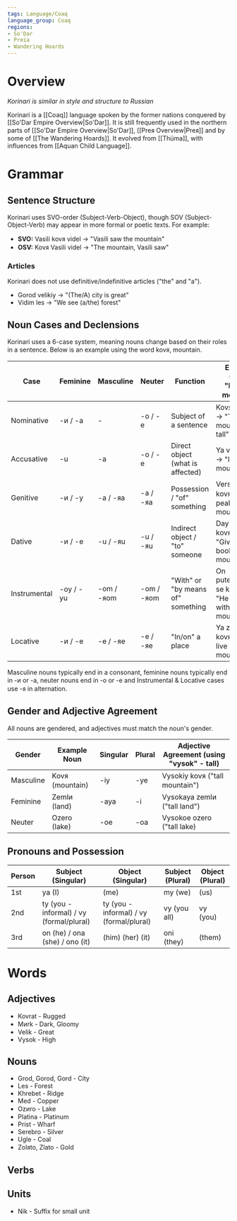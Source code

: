 ```yaml
---
tags: Language/Coaq
language_group: Coaq
regions:
- So'Dar
- Preia
- Wandering Hoards
---
```

# Overview
*Korinari is similar in style and structure to Russian*

Korinari is a [[Coaq]] language spoken by the former nations conquered by [[So'Dar Empire Overview|So'Dar]]. It is still frequently used in the northern parts of [[So'Dar Empire Overview|So'Dar]], [[Preᴙ Overview|Preᴙ]] and by some of [[The Wandering Hoards]]. It evolved from [[Thüma]], with influences from [[Aquan Child Language]].
# Grammar
## Sentence Structure
Korinari uses SVO-order (Subject-Verb-Object), though SOV (Subject-Object-Verb) may appear in more formal or poetic texts. For example:
- **SVO:** Vasili kovᴙ videl -> "Vasili saw the mountain"
- **OSV:** Kovᴙ Vasili videl -> "The mountain, Vasili saw"
### Articles
Korinari does not use definitive/indefinitive articles ("the" and "a").
- Gorod velikiy -> "(The/A) city is great"
- Vidim les -> "We see (a/the) forest"
## Noun Cases and Declensions
Korinari uses a 6-case system, meaning nouns change based on their roles in a sentence. Below is an example using the word kovᴙ, mountain.

| Case         | Feminine  | Masculine  | Neuter     | Function                          | Example (using "kovᴙ" - mountain)                            |
| ------------ | --------- | ---------- | ---------- | --------------------------------- | ------------------------------------------------------------ |
| Nominative   | -ᴎ / -a   | -          | -o / -e    | Subject of a sentence             | Kovᴙ vysokiy -> "The mountain is tall"                       |
| Accusative   | -u        | -a         | -o / -e    | Direct object (what is affected)  | Ya vizhu kovᴙ -> "I see the mountain"                        |
| Genitive     | -ᴎ / -y   | -a / -ᴙa   | -a / -ᴙa   | Possession / "of" something       | Vershᴎna kovᴙa -> "The peak of the mountain"                 |
| Dative       | -ᴎ / -e   | -u / -ᴙu   | -u / -ᴙu   | Indirect object / "to" someone    | Day knigu kovᴙu -> "Give the book to the mountain"           |
| Instrumental | -oy / -yu | -om / -ᴙom | -om / -ᴙom | "With" or "by means of" something | On puteshestvuet se kovᴙom -> "He travels with the mountain" |
| Locative     | -ᴎ / -e   | -e / -ᴙe   | -e / -ᴙe   | "In/on" a place                   | Ya zhivu v kovᴙe -> "I live in the mountain"                 |
Masculine nouns typically end in a consonant, feminine nouns typically end in -ᴎ or -a, neuter nouns end in -o or -e and Instrumental & Locative cases use -ᴙ in alternation.
## Gender and Adjective Agreement
All nouns are gendered, and adjectives must match the noun's gender.

| Gender    | Example Noun    | Singular | Plural | Adjective Agreement (using "vysok" - tall) |
| --------- | --------------- | -------- | ------ | ------------------------------------------ |
| Masculine | Kovᴙ (mountain) | -iy      | -ye    | Vysokiy kovᴙ ("tall mountain")             |
| Feminine  | Zemlᴎ (land)    | -aya     | -i     | Vysokaya zemlᴎ ("tall land")               |
| Neuter    | Ozero (lake)    | -oe      | -oa    | Vysokoe ozero ("tall lake)                 |
## Pronouns and Possession
| Person | Subject (Singular)                       | Object (Singular)                        | Subject (Plural) | Object (Plural) |
| ------ | ---------------------------------------- | ---------------------------------------- | ---------------- | --------------- |
| 1st    | ya (I)                                   | (me)                                     | my (we)          | (us)            |
| 2nd    | ty (you - informal) / vy (formal/plural) | ty (you - informal) / vy (formal/plural) | vy (you all)     | vy (you)        |
| 3rd    | on (he) / ona (she) / ono (it)           | (him) (her) (it)                         | oni (they)       | (them)          |
# Words
## Adjectives
- Kovrat - Rugged
- Mᴎrk - Dark, Gloomy
- Velik - Great
- Vysok - High
## Nouns
- Grod, Gorod, Gord - City
- Les - Forest
- Khrebet - Ridge
- Med - Copper
- Ozᴎro - Lake
- Platina - Platinum
- Prist - Wharf
- Serebro - Silver
- Ugle - Coal
- Zolᴙto, Zlato - Gold
## Verbs
## Units
- Nik - Suffix for small unit
